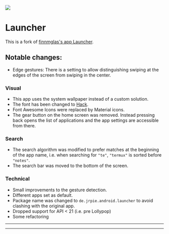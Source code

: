 <!-- Shields from shields.io -->
<!--[![][shield-release]][latest-release] -->
[![][shield-license]][license]

<!-- ENGLISH README -->

# <a name="en"></a> Launcher

This is a fork of [finnmglas's app Launcher][original-repo].

## Notable changes:

* Edge gestures: There is a setting to allow distinguishing swiping at the edges of the screen from swiping in the center.

### Visual
* This app uses the system wallpaper instead of a custom solution.
* The font has been changed to [Hack][hack-font].
* Font Awesome Icons were replaced by Material icons.
* The gear button on the home screen was removed. Instead pressing back opens the list of applications and the app settings are accessible from there.


### Search
* The search algorithm was modified to prefer matches at the beginning of the app name, i.e. when searching for `"te"`, `"termux"` is sorted before `"notes"`.
* The search bar was moved to the bottom of the screen.

### Technical
* Small improvements to the gesture detection.
* Different apps set as default.
* Package name was changed to `de.jrpie.android.launcher` to avoid clashing with the original app.
* Dropped support for API < 21 (i.e. pre Lollypop)
* Some refactoring
---
---
  [hack-font]: https://sourcefoundry.org/hack/
  [original-repo]: https://github.com/finnmglas/Launcher


<!-- Download links / stores -->

  [store-googleplay]: https://play.google.com/store/apps/details?id=de.jrpie.android.launcher
  [store-googleplay-badgecampain]: https://play.google.com/store/apps/details?id=de.jrpie.android.launcher&pcampaignid=pcampaignidMKT-Other-global-all-co-prtnr-py-PartBadge-Mar2515-1
  [store-fdroid]: https://f-droid.org/packages/de.jrpie.android.launcher/

<!-- Shields and Badges -->

  [shield-release]: https://img.shields.io/github/v/release/jrpie/Launcher?style=flat
  [shield-contribute]: https://img.shields.io/badge/contributions-welcome-007ec6.svg?style=flat
  [shield-license]: https://img.shields.io/badge/license-MIT-007ec6?style=flat

  [shield-gh-watch]: https://img.shields.io/github/watchers/jrpie/Launcher?label=Watch&style=social
  [shield-gh-star]: https://img.shields.io/github/stars/jrpie/Launcher?label=Star&style=social
  [shield-gh-fork]: https://img.shields.io/github/forks/jrpie/Launcher?label=Fork&style=social



<!-- Helpful resources -->

  [license]: https://github.com/jrpie/Launcher/blob/master/LICENSE
